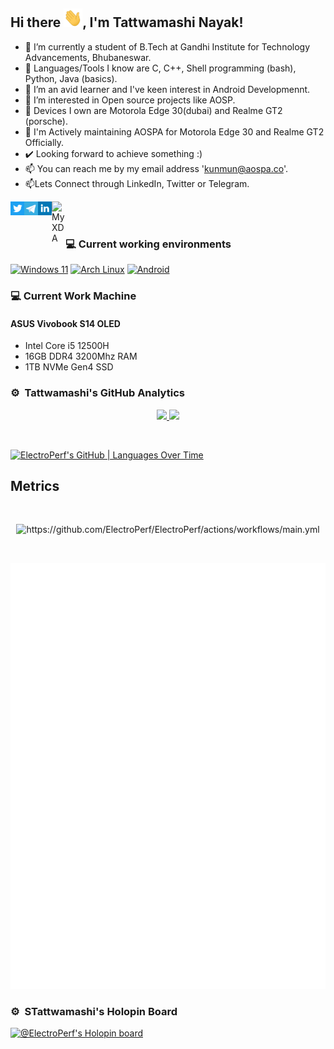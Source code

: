<h2>Hi there <img src="https://raw.githubusercontent.com/ABSphreak/ABSphreak/master/gifs/Hi.gif" width="30px" height="30px">, I'm Tattwamashi Nayak!</h2>

- 🌱 I’m currently a student of B.Tech at Gandhi Institute for Technology Advancements, Bhubaneswar.
- 👀 Languages/Tools I know are C, C++, Shell programming (bash), Python, Java (basics). 
- 💞️ I’m an avid learner and I've keen interest in Android Developmennt.
- 👀 I’m interested in Open source projects like AOSP.
- 📱 Devices I own are Motorola Edge 30(dubai) and Realme GT2 (porsche).
- 📱 I'm Actively maintaining AOSPA for Motorola Edge 30 and Realme GT2 Officially.
- ✔️ Looking forward to achieve something :)
- 📫 You can reach me by my email address 'kunmun@aospa.co'.
- 📫Lets Connect through LinkedIn, Twitter or Telegram.

<a href="https://twitter.com/Kunmun36">
  <img align="left" alt="Tattwamashi's Twitter " width="22px" src="https://raw.githubusercontent.com/edent/SuperTinyIcons/master/images/svg/twitter.svg" />
</a>
<a href="https://t.me/kunmun36">
  <img align="left" alt="Tattwamashi's Telegram" width="22px" src="https://raw.githubusercontent.com/edent/SuperTinyIcons/master/images/svg/telegram.svg" />
</a>
<a href="https://www.linkedin.com/in/tattwamashi-nayak-4a9209296"/>
  <img align="left" alt="Tattwamashi's LinkedIn" width="22px" src="https://raw.githubusercontent.com/edent/SuperTinyIcons/master/images/svg/linkedin.svg" />
</a> 
  <a href="https://forum.xda-developers.com/m/kunmun36.12667599/">
  <img align="left" alt="My XDA" width="22px" src="https://www.xda-developers.com/public/build/images/favicon-48x48.8f822f21.png" />
</a>

<br><br>

### 💻 Current working environments
[![Windows 11](https://img.shields.io/static/v1?style=for-the-badge&message=Windows+11&color=0078D4&logo=Windows+11&logoColor=FFFFFF&label=)](https://www.microsoft.com/en-in/software-download/windows10)
[![Arch Linux](https://img.shields.io/static/v1?style=for-the-badge&message=Arch+Linux&color=1793D1&logo=Arch+Linux&logoColor=FFFFFF&label=)](https://archlinux.org)
[![Android](https://img.shields.io/static/v1?style=for-the-badge&message=Android&color=222222&logo=Android&logoColor=3DDC84&label=)](https://android.com/)

### 💻 Current Work Machine
#### ASUS Vivobook S14 OLED
- Intel Core i5 12500H
- 16GB DDR4 3200Mhz RAM
- 1TB NVMe Gen4 SSD

### ⚙️ &nbsp;Tattwamashi's GitHub Analytics
<p align="center">
<a href="https://github.com/ElectroPerf">
<img height="180em" src="https://github-readme-stats-eight-theta.vercel.app/api?username=ElectroPerf&show_icons=true&theme=nightowl&include_all_commits=true&count_private=true"/>
<img height="180em" src="https://github-readme-stats-eight-theta.vercel.app/api/top-langs/?username=ElectroPerf&layout=compact&langs_count=8&theme=nightowl"/>
</a>
</p>
<br>

[![ElectroPerf's GitHub | Languages Over Time](https://stats.quine.sh/ElectroPerf/languages-over-time?theme=dark)](https://quine.sh)

## Metrics
<br>
<p align="center">
<img src="https://github.com/ElectroPerf/ElectroPerf/actions/workflows/main.yml/badge.svg" alt="https://github.com/ElectroPerf/ElectroPerf/actions/workflows/main.yml" /><br></p>
</p>

<br>
<p align="center">
<img src="https://github.com/ElectroPerf/ElectroPerf/blob/main/github-metrics.svg" alt="ElectroPerf" /><br>
</p>

### ⚙️ &nbsp;STattwamashi's Holopin Board

[![@ElectroPerf's Holopin board](https://holopin.io/api/user/board?user=ElectroPerf)](https://holopin.io/@ElectroPerf)
